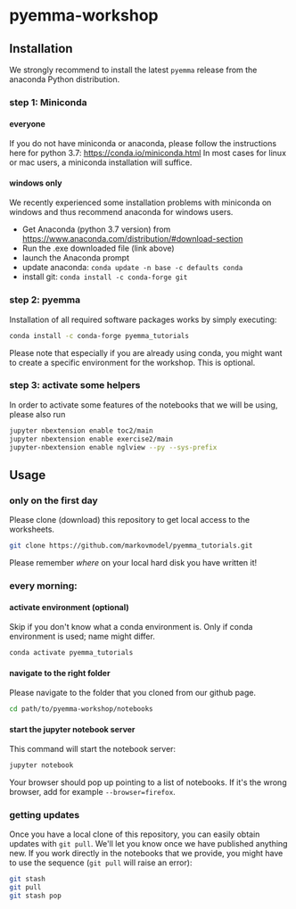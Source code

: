 # pyemma-workshop
## Installation
We strongly recommend to install the latest `pyemma` release from the anaconda Python distribution.
### step 1: Miniconda
#### everyone
If you do not have miniconda or anaconda, please follow the instructions here for python 3.7:
https://conda.io/miniconda.html
In most cases for linux or mac users, a miniconda installation will suffice.

#### windows only
We recently experienced some installation problems with miniconda on windows and thus recommend anaconda for windows users.
- Get Anaconda (python 3.7 version) from https://www.anaconda.com/distribution/#download-section
- Run the .exe downloaded file (link above)
- launch the Anaconda prompt
- update anaconda: `conda update -n base -c defaults conda`
- install git: `conda install -c conda-forge git`

### step 2: pyemma
Installation of all required software packages works by simply executing:

```bash
conda install -c conda-forge pyemma_tutorials
```

Please note that especially if you are already using conda, you might want to create a specific environment for the workshop. This is optional.

### step 3: activate some helpers
In order to activate some features of the notebooks that we will be using, please also run
```bash
jupyter nbextension enable toc2/main
jupyter nbextension enable exercise2/main
jupyter-nbextension enable nglview --py --sys-prefix
```

## Usage
### only on the first day
Please clone (download) this repository to get local access to the worksheets.

```bash
git clone https://github.com/markovmodel/pyemma_tutorials.git
```
Please remember *where* on your local hard disk you have written it!

### every morning:

#### activate environment (optional) 
Skip if you don't know what a conda environment is. Only if conda environment is used; name might differ.
``` bash
conda activate pyemma_tutorials
```

#### navigate to the right folder
Please navigate to the folder that you cloned from our github page.
```bash
cd path/to/pyemma-workshop/notebooks
```

#### start the jupyter notebook server
This command will start the notebook server:
```bash
jupyter notebook
```

Your browser should pop up pointing to a list of notebooks. If it's the wrong browser, add for example `--browser=firefox`.

### getting updates
Once you have a local clone of this repository, you can easily obtain updates with `git pull`. 
We'll let you know once we have published anything new.
If you work directly in the notebooks that we provide, you might have to use the sequence (`git pull` will raise an error):
```bash
git stash
git pull
git stash pop
```
